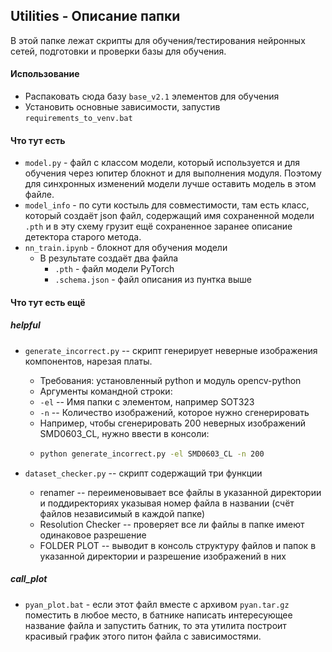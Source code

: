 ## Utilities - Описание папки

В этой папке лежат скрипты для обучения/тестирования нейронных сетей, подготовки и проверки базы для обучения.

#### Использование
* Распаковать сюда базу `base_v2.1` элементов для обучения
* Установить основные зависимости, запустив `requirements_to_venv.bat`


#### Что тут есть
* `model.py` - файл с классом модели, который используется и для обучения через юпитер блокнот и для выполнения модуля. Поэтому для синхронных изменений модели лучше оставить модель в этом файле.
* `model_info` - по сути костыль для совместимости, там есть класс, который создаёт json файл, содержащий имя сохраненной модели `.pth` и в эту схему грузит ещё сохраненное заранее описание детектора старого метода.
* `nn_train.ipynb` - блокнот для обучения модели
  * В результате создаёт два файла
    * `.pth` - файл модели PyTorch
    * `.schema.json` - файл описания из пунтка выше

#### Что тут есть ещё
##### helpful
* `generate_incorrect.py` --  скрипт генерирует неверные изображения компонентов, нарезая платы.
  * Требования: установленный python и модуль opencv-python
  * Аргументы командной строки:
  * `-el` -- Имя папки с элементом, например SOT323
  * `-n` -- Количество изображений, которое нужно сгенерировать
  * Например, чтобы сгенерировать 200 неверных изображений SMD0603_CL, нужно ввести в консоли:
  * ```bash
    python generate_incorrect.py -el SMD0603_CL -n 200
    ```
* `dataset_checker.py` -- скрипт содержащий три функции

  * renamer -- переименовывает все файлы в указанной директории и поддиректориях указывая номер файла в названии (счёт файлов независимый в каждой папке)
  * Resolution Checker -- проверяет все ли файлы в папке имеют одинаковое разрешение
  * FOLDER PLOT -- выводит в консоль структуру файлов и папок в указанной директории и разрешение изображений в них
##### call_plot
* `pyan_plot.bat` - если этот файл вместе с архивом `pyan.tar.gz` поместить в любое место, в батнике написать интересующее название файла и запустить батник, то эта утилита построит красивый график этого питон файла с зависимостями.


